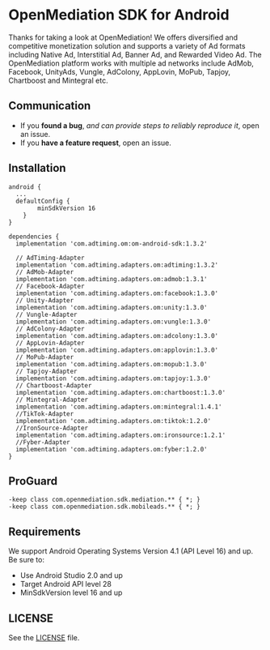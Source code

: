 ﻿# OpenMediation SDK for Android
Thanks for taking a look at OpenMediation! We offers diversified and competitive monetization solution and supports a variety of Ad formats including Native Ad, Interstitial Ad, Banner Ad, and Rewarded Video Ad. The OpenMediation platform works with multiple ad networks include AdMob, Facebook, UnityAds, Vungle, AdColony, AppLovin, MoPub, Tapjoy, Chartboost and Mintegral etc.

## Communication

- If you **found a bug**, _and can provide steps to reliably reproduce it_, open an issue.
- If you **have a feature request**, open an issue.

## Installation

```
android {
  ...
  defaultConfig {
        minSdkVersion 16
    }
}

dependencies {
  implementation 'com.adtiming.om:om-android-sdk:1.3.2'

  // AdTiming-Adapter
  implementation 'com.adtiming.adapters.om:adtiming:1.3.2'  
  // AdMob-Adapter
  implementation 'com.adtiming.adapters.om:admob:1.3.1'
  // Facebook-Adapter
  implementation 'com.adtiming.adapters.om:facebook:1.3.0'  
  // Unity-Adapter
  implementation 'com.adtiming.adapters.om:unity:1.3.0'
  // Vungle-Adapter
  implementation 'com.adtiming.adapters.om:vungle:1.3.0'  
  // AdColony-Adapter
  implementation 'com.adtiming.adapters.om:adcolony:1.3.0'
  // AppLovin-Adapter
  implementation 'com.adtiming.adapters.om:applovin:1.3.0'  
  // MoPub-Adapter
  implementation 'com.adtiming.adapters.om:mopub:1.3.0'
  // Tapjoy-Adapter
  implementation 'com.adtiming.adapters.om:tapjoy:1.3.0'
  // Chartboost-Adapter
  implementation 'com.adtiming.adapters.om:chartboost:1.3.0'  
  // Mintegral-Adapter
  implementation 'com.adtiming.adapters.om:mintegral:1.4.1'
  //TikTok-Adapter
  implementation 'com.adtiming.adapters.om:tiktok:1.2.0'
  //IronSource-Adapter
  implementation 'com.adtiming.adapters.om:ironsource:1.2.1'
  //Fyber-Adapter
  implementation 'com.adtiming.adapters.om:fyber:1.2.0'
}
```

## ProGuard
```
-keep class com.openmediation.sdk.mediation.** { *; }
-keep class com.openmediation.sdk.mobileads.** { *; }
```

## Requirements
We support Android Operating Systems Version 4.1 (API Level 16) and up. Be sure to:

- Use Android Studio 2.0 and up
- Target Android API level 28
- MinSdkVersion level 16 and up

## LICENSE
See the [LICENSE](LICENSE) file.


